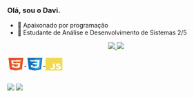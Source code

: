 ### Olá, sou o Davi.


- 🔭 Apaixonado por programação
- 🌱 Estudante de Análise e Desenvolvimento de Sistemas 2/5
<div align="center">
  <a href="https://github.com/DaviBarbosa10d">
  <img height="180em" src="https://github-readme-stats.vercel.app/api?username=DaviBarbosa10d&show_icons=true&theme=cobalt&include_all_commits=true&count_private=true"/>
  <img height="180em" src="https://github-readme-stats.vercel.app/api/top-langs/?username=DaviBarbosa10d&layout=compact&langs_count=7&theme=cobalt"/>
</div>

<div style="display: inline_block"><br>
  <img align="center" alt="Davi-Html" height="30" width="40" src="https://raw.githubusercontent.com/devicons/devicon/master/icons/html5/html5-original.svg">
  <img align="center" alt="Davi-CSS" height="30" width="40" src="https://raw.githubusercontent.com/devicons/devicon/master/icons/css3/css3-original.svg">
  <img align="center" alt="Davi-Js" height="30" width="40" src="https://raw.githubusercontent.com/devicons/devicon/master/icons/javascript/javascript-plain.svg">

 

  </div>

##

<div> 
  
  <a href="https://www.instagram.com/davibarbosadvp?igsh=bTdwcHBiaHN3bXVs" target="_blank"><img src="https://img.shields.io/badge/-Instagram-%23E4405F?style=for-the-badge&logo=instagram&logoColor=white" target="_blank"></a>
  <a href = "mailto:Davibarbosa3109@gmal.com"><img src="https://img.shields.io/badge/-Gmail-%23333?style=for-the-badge&logo=gmail&logoColor=white" target="_blank"></a>
  
</div>
